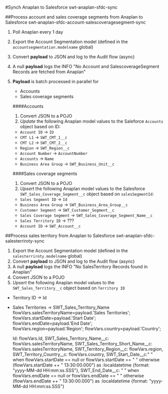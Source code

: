 #Synch Anaplan to Salesforce
    swt-anaplan-sfdc-sync

##Process account and sales coverage segments from Anaplan to Salesforce
    swt-anaplan-sfdc-account-salescoveragesegment-sync  
  
1. Poll Anaplan every 1 day
1. Export the Account Segmentation model (defined in the `accountsegmentation.modelname` global)
1. Convert **payload** to JSON and log to the Audit flow (async)
1. A null **payload** logs the INFO "No Account and SalescoverageSegment Records are fetched from Anaplan"
1. **Payload** is batch processed in parallel for  
   * Accounts  
   * Sales coverage segments  

   ####Accounts
   1.   Convert JSON to a POJO
   1.   *Update* the following Anaplan model values to the Saleforce `Accounts` object based on ID:
      * `Account ID` -> `ID`
      * `CMT L1` -> `SWT_CMT_1__c`
      * `CMT L2` -> `SWT_CMT_2__c`
      * `Region` -> `SWT_Region__c`
      * `Account Number` -> `AccountNumber`
      * `Accounts` -> `Name`
      * `Business Area Group` -> `SWT_Business_Unit__c`
  
   ####Sales coverage segments
   1.   Convert JSON to a POJO
   1.   *Upsert* the following Anaplan model values to the Salesforce `SWT_Sales_Coverage_Segment__c` object based on `salesSegmentId`:
      * `Sales Segment ID` -> `Id`
      * `Business Area Group` -> `SWT_Business_Area_Group__c`
      * `Customer Segment` -> `SWT_Customer_Segment__c`
      * `Sales Coverage Segment` -> `SWT_Sales_Coverage_Segment_Name__c`
      * `Sales Territory ID` -> ???
      * `Account ID` -> `SWT_Account__c`
  
##Process sales territory from Anaplan to Salesforce
    swt-anaplan-sfdc-salesterriroty-sync
    
1. Export the Account Segmentation model (defined in the `salesterriroty.modelname` global)
1. Convert **payload** to JSON and log to the Audit flow (async)
1. A null **payload** logs the INFO "No SalesTerritory Records found in Anaplan"
1. Convert JSON to a POJO
1. *Upsert* the following Anaplan model values to the `SWT_Sales_Territory__c` object based on `Territory ID`
  * Territory ID -> Id
  * Sales Territories -> SWT_Sales_Territory_Name
flowVars.salesTerritoryName=payload.'Sales Territories';
flowVars.startDate=payload.'Start Date';
flowVars.endDate=payload.'End Date';
flowVars.region=payload.'Region';
flowVars.country=payload.'Country';

	Id: flowVars.Id,
	SWT_Sales_Territory_Name__c: flowVars.salesTerritoryName,
	SWT_Sales_Territory_Short_Name__c: flowVars.salesTerritoryName,
	SWT_Territory_Region__c: flowVars.region,
	SWT_Territory_Country__c: flowVars.country,
	SWT_Start_Date__c:" " when flowVars.startDate == null or flowVars.startDate == " " otherwise (flowVars.startDate ++ " 13:30:00.000") as :localdatetime {format: "yyyy-MM-dd HH:mm:ss.SSS"},
	SWT_End_Date__c: " " when flowVars.endDate == null or flowVars.endDate == " " otherwise (flowVars.endDate ++ " 13:30:00.000") as :localdatetime {format: "yyyy-MM-dd HH:mm:ss.SSS"}
	

